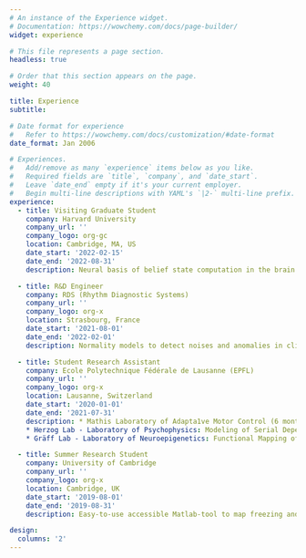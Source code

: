 ```yaml
---
# An instance of the Experience widget.
# Documentation: https://wowchemy.com/docs/page-builder/
widget: experience

# This file represents a page section.
headless: true

# Order that this section appears on the page.
weight: 40

title: Experience
subtitle:

# Date format for experience
#   Refer to https://wowchemy.com/docs/customization/#date-format
date_format: Jan 2006

# Experiences.
#   Add/remove as many `experience` items below as you like.
#   Required fields are `title`, `company`, and `date_start`.
#   Leave `date_end` empty if it's your current employer.
#   Begin multi-line descriptions with YAML's `|2-` multi-line prefix.
experience:
  - title: Visiting Graduate Student
    company: Harvard University
    company_url: ''
    company_logo: org-gc
    location: Cambridge, MA, US
    date_start: '2022-02-15'
    date_end: '2022-08-31'
    description: Neural basis of belief state computation in the brain using ML/RL models. Data consist in activity of multiple neurons while animals are performing a behavioral task. Leading my own independent research agenda and corresponding investigations.

  - title: R&D Engineer
    company: RDS (Rhythm Diagnostic Systems)
    company_url: ''
    company_logo: org-x
    location: Strasbourg, France
    date_start: '2021-08-01'
    date_end: '2022-02-01'
    description: Normality models to detect noises and anomalies in clinical physiologic signals (ECG and PPG). Data mining, AI/ML models, Riemannian geometry. Part of an AGILE work-environment (JIRA, Bitbucket). ParFcipaFon in the engineering life-cycle of the product.

  - title: Student Research Assistant
    company: Ecole Polytechnique Fédérale de Lausanne (EPFL)
    company_url: ''
    company_logo: org-x
    location: Lausanne, Switzerland
    date_start: '2020-01-01'
    date_end: '2021-07-31'
    description: * Mathis Laboratory of Adapta1ve Motor Control (6 months): Discrete Representation of Behaviors in a multi-agent dataset.
    * Herzog Lab - Laboratory of Psychophysics: Modeling of Serial Dependency in Visual Perception.
    * Gräff Lab - Laboratory of Neuroepigenetics: Functional Mapping of Remote fear memory extinction.

  - title: Summer Research Student 
    company: University of Cambridge
    company_url: ''
    company_logo: org-x
    location: Cambridge, UK
    date_start: '2019-08-01'
    date_end: '2019-08-31'
    description: Easy-to-use accessible Matlab-tool to map freezing and vocalizing behaviors when fear or anxiety in rats from experimental video recordings to facilitate behavioral analysis.

design:
  columns: '2'
---
```

